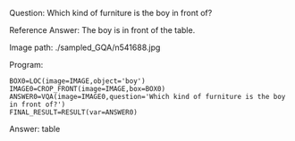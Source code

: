 Question: Which kind of furniture is the boy in front of?

Reference Answer: The boy is in front of the table.

Image path: ./sampled_GQA/n541688.jpg

Program:

```
BOX0=LOC(image=IMAGE,object='boy')
IMAGE0=CROP_FRONT(image=IMAGE,box=BOX0)
ANSWER0=VQA(image=IMAGE0,question='Which kind of furniture is the boy in front of?')
FINAL_RESULT=RESULT(var=ANSWER0)
```
Answer: table

